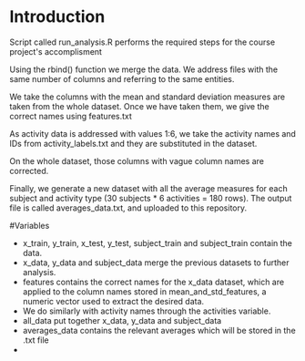 # Introduction
 Script called run_analysis.R performs the required steps for the course project's accomplisment
 
Using the rbind() function we merge the data. We address files with the same number of columns and referring to the same entities.

We take the columns with the mean and standard deviation measures are taken from the whole dataset. Once we have taken them, we give the correct names using features.txt

As activity data is addressed with values 1:6, we take the activity names and IDs from activity_labels.txt and they are substituted in the dataset.

On the whole dataset, those columns with vague column names are corrected.

Finally, we generate a new dataset with all the average measures for each subject and activity type (30 subjects * 6 activities = 180 rows). The output file is called averages_data.txt, and uploaded to this repository.

#Variables

* x_train, y_train, x_test, y_test, subject_train and subject_train contain the data.
* x_data, y_data and subject_data merge the previous datasets to further analysis.
* features contains the correct names for the x_data dataset, which are applied to the column names stored in mean_and_std_features, a numeric vector used to extract the desired data.
* We do similarly with activity names through the activities variable.
* all_data put together x_data, y_data and subject_data 
* averages_data contains the relevant averages which will be stored in the .txt file 
*
